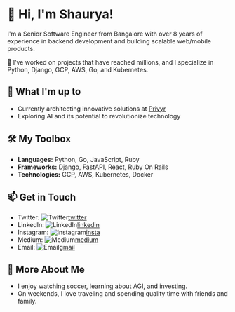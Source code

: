 # 👋 Hi, I'm Shaurya!

I'm a Senior Software Engineer from Bangalore with over 8 years of experience in backend development and building scalable web/mobile products.

🔭 I’ve worked on projects that have reached millions, and I specialize in Python, Django, GCP, AWS, Go, and Kubernetes.

## 🚀 What I'm up to
- Currently architecting innovative solutions at [Privyr](https://www.privyr.com/)
- Exploring AI and its potential to revolutionize technology

## 🛠️ My Toolbox
- **Languages:** Python, Go, JavaScript, Ruby
- **Frameworks:** Django, FastAPI, React, Ruby On Rails
- **Technologies:** GCP, AWS, Kubernetes, Docker

## 📫 Get in Touch
- Twitter: ![Twitter][1.1][twitter]
- LinkedIn: ![LinkedIn][2.1][linkedin]
- Instagram: ![Instagram][5.1][insta]
- Medium: ![Medium][4.1][medium]
- Email: ![Email][6.1][gmail]

## 👀 More About Me
- I enjoy watching soccer, learning about AGI, and investing.
- On weekends, I love traveling and spending quality time with friends and family.

[1.1]: https://img.shields.io/badge/Twitter-00acee
[2.1]: https://img.shields.io/badge/Linked_In-0e76a8
[4.1]: https://img.shields.io/badge/Medium-000
[5.1]: https://img.shields.io/badge/Instagram-dd2a7b
[6.1]: https://img.shields.io/badge/shahi.shaurya@gmail.com-d44638

[linkedin]: https://www.linkedin.com/in/shaurya-shahi/
[twitter]: https://twitter.com/shauryashahi
[insta]: https://www.instagram.com/shauryashahi/
[medium]: https://medium.com/@shauryashahi
[gmail]: mailto:shahi.shaurya@gmail.com
